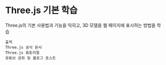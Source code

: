 # Three.js 기본 학습

Three.js의 기본 사용법과 기능을 익히고, 3D 모델을 웹 페이지에 표시하는 방법을 학습

```
출처
Three.js 공식 문서
Three.js 튜토리얼
유튜브 강좌 및 블로그 포스트
```
